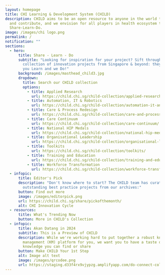 ```yaml
---
layout: homepage
title: CHI Learning & Development System (CHILD)
description: CHILD aims to be an open resource to anyone in the world to access
  and contribute, and we envision for all players in health ecosystem to
  Share-Learn-Do.
image: /images/chi logo.png
permalink: /
notification: ""
sections:
  - hero:
      title: Share - Learn - Do
      subtitle: "Looking for inspiration for your project? Sift through our growing
        collection of innovation projects from Singapore & beyond: they Share,
        you Learn and we Do!"
      background: /images/masthead_child3.jpg
      dropdown:
        title: Search our CHILD collection
        options:
          - title: Applied Research
            url: https://child.chi.sg/child-collection/applied-research/
          - title: Automation, IT & Robotics
            url: https://child.chi.sg/child-collection/automation-it-and-robotics/
          - title: Care & Process Redesign
            url: https://child.chi.sg/child-collection/care-and-process-redesign/
          - title: Care Continuum
            url: https://child.chi.sg/child-collection/care-continuum/
          - title: National HIP Medals
            url: https://child.chi.sg/child-collection/national-hip-medal/
          - title: Organisational Leadership
            url: https://child.chi.sg/child-collection/organisational-leadership/
          - title: Toolkits
            url: https://child.chi.sg/child-collection/toolkits/
          - title: Training and Education
            url: https://child.chi.sg/child-collection/training-and-education/
          - title: Workforce Transformation
            url: https://child.chi.sg/child-collection/workforce-transformation/
  - infopic:
      title: Editor's Pick
      description: "Don't know where to start? The CHILD team has curated some
        outstanding best practice projects from our archives:"
      button: Find out more
      image: /images/editorpick.png
      url: https://child.chi.sg/share/pickofthemonth/
      alt: CHI Innovation Cycle
  - resources:
      title: What's Trending Now
      button: More in CHILD's Collection
  - infopic:
      title: Akan Datang in 2024
      subtitle: This is a Preview of CHILD
      description: While we're working hard to put together a robust knowledge
        management (KM) platform for you, we want you to have a taste of the
        knowledge you can find or share
      button: Make CHILD Your 1st Step
      alt: Image alt text
      image: /images/qrcodee.png
      url: https://staging.d33f4rx9vjypzg.amplifyapp.com/do-connect-collaborate/
---
```


